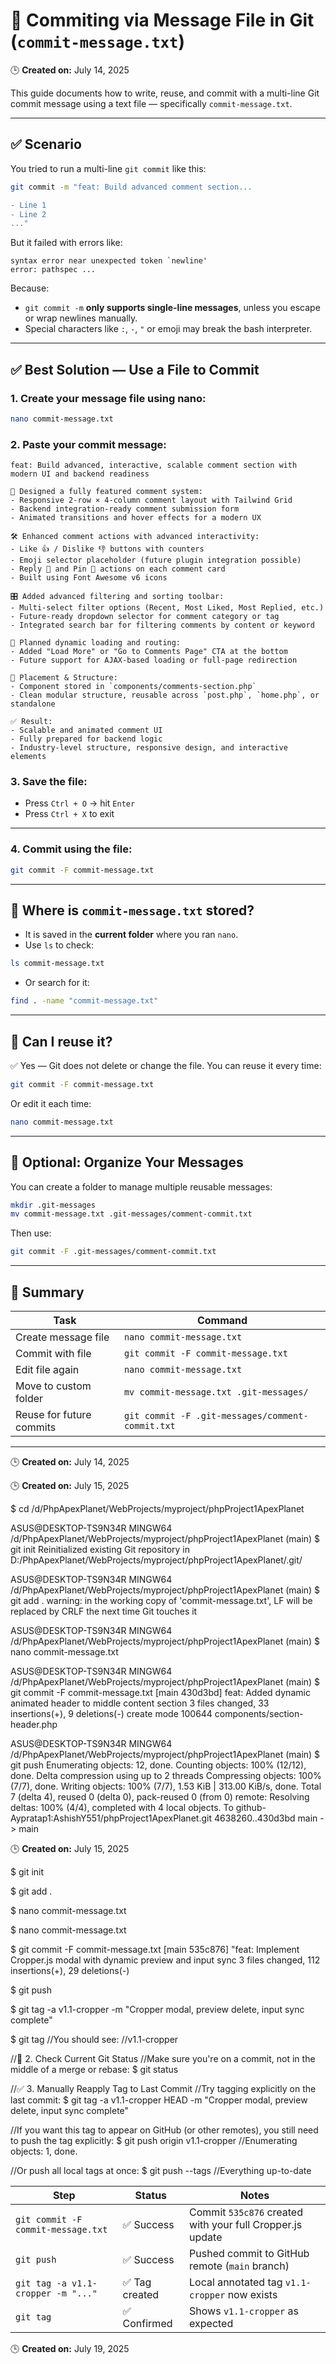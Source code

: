 # 📝 Commiting via Message File in Git (`commit-message.txt`)

🕒 **Created on:** July 14, 2025

This guide documents how to write, reuse, and commit with a multi-line Git commit message using a text file — specifically `commit-message.txt`.

---

## ✅ Scenario

You tried to run a multi-line `git commit` like this:

```bash
git commit -m "feat: Build advanced comment section...

- Line 1
- Line 2
..."
```

But it failed with errors like:

```
syntax error near unexpected token `newline'
error: pathspec ...
```

Because:

- `git commit -m` **only supports single-line messages**, unless you escape or wrap newlines manually.
- Special characters like `:`, `-`, `"` or emoji may break the bash interpreter.

---

## ✅ Best Solution — Use a File to Commit

### 1. Create your message file using nano:

```bash
nano commit-message.txt
```

### 2. Paste your commit message:

```text
feat: Build advanced, interactive, scalable comment section with modern UI and backend readiness

💬 Designed a fully featured comment system:
- Responsive 2-row × 4-column comment layout with Tailwind Grid
- Backend integration-ready comment submission form
- Animated transitions and hover effects for a modern UX

🛠 Enhanced comment actions with advanced interactivity:
- Like 👍 / Dislike 👎 buttons with counters
- Emoji selector placeholder (future plugin integration possible)
- Reply 💬 and Pin 📌 actions on each comment card
- Built using Font Awesome v6 icons

🎛 Added advanced filtering and sorting toolbar:
- Multi-select filter options (Recent, Most Liked, Most Replied, etc.)
- Future-ready dropdown selector for comment category or tag
- Integrated search bar for filtering comments by content or keyword

🔄 Planned dynamic loading and routing:
- Added "Load More" or "Go to Comments Page" CTA at the bottom
- Future support for AJAX-based loading or full-page redirection

📁 Placement & Structure:
- Component stored in `components/comments-section.php`
- Clean modular structure, reusable across `post.php`, `home.php`, or standalone

✅ Result:
- Scalable and animated comment UI
- Fully prepared for backend logic
- Industry-level structure, responsive design, and interactive elements
```

### 3. Save the file:

- Press `Ctrl + O` → hit `Enter`
- Press `Ctrl + X` to exit

---

### 4. Commit using the file:

```bash
git commit -F commit-message.txt
```

---

## 📂 Where is `commit-message.txt` stored?

- It is saved in the **current folder** where you ran `nano`.
- Use `ls` to check:

```bash
ls commit-message.txt
```

- Or search for it:

```bash
find . -name "commit-message.txt"
```

---

## 🔁 Can I reuse it?

✅ Yes — Git does not delete or change the file. You can reuse it every time:

```bash
git commit -F commit-message.txt
```

Or edit it each time:

```bash
nano commit-message.txt
```

---

## 📁 Optional: Organize Your Messages

You can create a folder to manage multiple reusable messages:

```bash
mkdir .git-messages
mv commit-message.txt .git-messages/comment-commit.txt
```

Then use:

```bash
git commit -F .git-messages/comment-commit.txt
```

---

## 📘 Summary

| Task                     | Command                                          |
| ------------------------ | ------------------------------------------------ |
| Create message file      | `nano commit-message.txt`                        |
| Commit with file         | `git commit -F commit-message.txt`               |
| Edit file again          | `nano commit-message.txt`                        |
| Move to custom folder    | `mv commit-message.txt .git-messages/`           |
| Reuse for future commits | `git commit -F .git-messages/comment-commit.txt` |

---

🕒 **Created on:** July 14, 2025

🕒 **Created on:** July 15, 2025

$ cd /d/PhpApexPlanet/WebProjects/myproject/phpProject1ApexPlanet

ASUS@DESKTOP-TS9N34R MINGW64 /d/PhpApexPlanet/WebProjects/myproject/phpProject1ApexPlanet (main)
$ git init
Reinitialized existing Git repository in D:/PhpApexPlanet/WebProjects/myproject/phpProject1ApexPlanet/.git/

ASUS@DESKTOP-TS9N34R MINGW64 /d/PhpApexPlanet/WebProjects/myproject/phpProject1ApexPlanet (main)
$ git add .
warning: in the working copy of 'commit-message.txt', LF will be replaced by CRLF the next time Git touches it

ASUS@DESKTOP-TS9N34R MINGW64 /d/PhpApexPlanet/WebProjects/myproject/phpProject1ApexPlanet (main)
$ nano commit-message.txt

ASUS@DESKTOP-TS9N34R MINGW64 /d/PhpApexPlanet/WebProjects/myproject/phpProject1ApexPlanet (main)
$ git commit -F commit-message.txt
[main 430d3bd] feat: Added dynamic animated header to middle content section
3 files changed, 33 insertions(+), 9 deletions(-)
create mode 100644 components/section-header.php

ASUS@DESKTOP-TS9N34R MINGW64 /d/PhpApexPlanet/WebProjects/myproject/phpProject1ApexPlanet (main)
$ git push
Enumerating objects: 12, done.
Counting objects: 100% (12/12), done.
Delta compression using up to 2 threads
Compressing objects: 100% (7/7), done.
Writing objects: 100% (7/7), 1.53 KiB | 313.00 KiB/s, done.
Total 7 (delta 4), reused 0 (delta 0), pack-reused 0 (from 0)
remote: Resolving deltas: 100% (4/4), completed with 4 local objects.
To github-Aypratap1:AshishY551/phpProject1ApexPlanet.git
4638260..430d3bd main -> main

🕒 **Created on:** July 15, 2025

$ git init

$ git add .

$ nano commit-message.txt

$ nano commit-message.txt

$ git commit -F commit-message.txt
[main 535c876] "feat: Implement Cropper.js modal with dynamic preview and input sync
3 files changed, 112 insertions(+), 29 deletions(-)

$ git push

$ git tag -a v1.1-cropper -m "Cropper modal, preview delete, input sync complete"

$ git tag
//You should see:
//v1.1-cropper

//🧪 2. Check Current Git Status
//Make sure you're on a commit, not in the middle of a merge or rebase:
$ git status

//✅ 3. Manually Reapply Tag to Last Commit
//Try tagging explicitly on the last commit:
$ git tag -a v1.1-cropper HEAD -m "Cropper modal, preview delete, input sync complete"

//If you want this tag to appear on GitHub (or other remotes), you still need to push the tag explicitly:
$ git push origin v1.1-cropper
//Enumerating objects: 1, done.

//Or push all local tags at once:
$ git push --tags
//Everything up-to-date

| Step                               | Status         | Notes                                                     |
| ---------------------------------- | -------------- | --------------------------------------------------------- |
| `git commit -F commit-message.txt` | ✅ Success     | Commit `535c876` created with your full Cropper.js update |
| `git push`                         | ✅ Success     | Pushed commit to GitHub remote (`main` branch)            |
| `git tag -a v1.1-cropper -m "..."` | ✅ Tag created | Local annotated tag `v1.1-cropper` now exists             |
| `git tag`                          | ✅ Confirmed   | Shows `v1.1-cropper` as expected                          |

🕒 **Created on:** July 19, 2025
